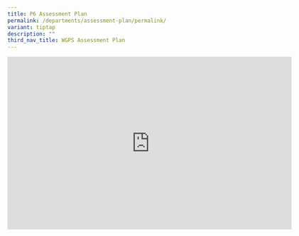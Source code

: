 ```yaml
---
title: P6 Assessment Plan
permalink: /departments/assessment-plan/permalink/
variant: tiptap
description: ""
third_nav_title: WGPS Assessment Plan
---
```

<div class="iframe-wrapper"><iframe height="389" width="640" allowfullscreen="true" frameborder="0" src="https://docs.google.com/presentation/d/e/2PACX-1vQ38mFzHoYploAZ9VWD0ahO6wgS1gKksZDhoRK8WxTUpzexOU5tcfOn3Eax7rSLyw/embed?start=false&amp;loop=false&amp;delayms=3000"></iframe></div><p></p>